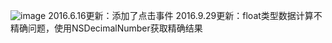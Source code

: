 ![image](https://github.com/SingleNight/LYCircleView/blob/master/CircleView.png) 
2016.6.16更新：添加了点击事件
2016.9.29更新：float类型数据计算不精确问题，使用NSDecimalNumber获取精确结果